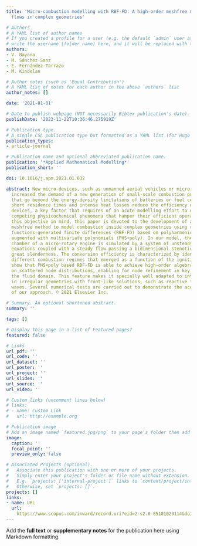 ```yaml
---
title: 'Micro-combustion modelling with RBF-FD: A high-order meshfree method for reactive
  flows in complex geometries'

# Authors
# A YAML list of author names
# If you created a profile for a user (e.g. the default `admin` user at `content/authors/admin/`), 
# write the username (folder name) here, and it will be replaced with their full name and linked to their profile.
authors:
- V. Bayona
- M. Sánchez-Sanz
- E. Fernández-Tarrazo
- M. Kindelan

# Author notes (such as 'Equal Contribution')
# A YAML list of notes for each author in the above `authors` list
author_notes: []

date: '2021-01-01'

# Date to publish webpage (NOT necessarily Bibtex publication's date).
publishDate: '2023-11-22T10:36:46.275919Z'

# Publication type.
# A single CSL publication type but formatted as a YAML list (for Hugo requirements).
publication_types:
- article-journal

# Publication name and optional abbreviated publication name.
publication: '*Applied Mathematical Modelling*'
publication_short: ''

doi: 10.1016/j.apm.2021.01.032

abstract: New micro-devices, such as unmanned aerial vehicles or micro-robots, have
  increased the demand of a new generation of small-scale combustion power system
  that go beyond the energy-density limitations of batteries or fuel cells. The characteristics
  short residence times and intense heat losses reduce the efficiency of combustion-based
  devices, a key factor that requires of an acute modelling effort to understand the
  competing physicochemical phenomena that hamper their efficient operation. With
  this objective in mind, this paper is devoted to the development of a high-order
  meshfree method to model combustion inside complex geometries using radial basis
  functions-generated finite differences (RBF-FD) based on polyharmonic splines (PHS)
  augmented with multivariate polynomials (PHS+poly). In our model, the combustion
  chamber of a micro-rotary engine is simulated by a system of unsteady reaction-diffusion
  equations coupled with a steady flow passing a bidimensional stenotic channel of
  great slenderness. The conversion efficiency is characterized by identifying the
  different combustion regimes that emerged as a function of the ignition point. We
  show that PHS+poly based RBF-FD is able to achieve high-order algebraic convergence
  on scattered node distributions, enabling for node refinement in key regions of
  the fluid domain. This feature makes it specially well adapted to integrate problems
  in irregular geometries with front-like solutions, such as reactive fronts or shock
  waves. Several numerical tests are carried out to demonstrate the accuracy and effectiveness
  of our approach. © 2021 Elsevier Inc.

# Summary. An optional shortened abstract.
summary: ''

tags: []

# Display this page in a list of Featured pages?
featured: false

# Links
url_pdf: ''
url_code: ''
url_dataset: ''
url_poster: ''
url_project: ''
url_slides: ''
url_source: ''
url_video: ''

# Custom links (uncomment lines below)
# links:
# - name: Custom Link
#   url: http://example.org

# Publication image
# Add an image named `featured.jpg/png` to your page's folder then add a caption below.
image:
  caption: ''
  focal_point: ''
  preview_only: false

# Associated Projects (optional).
#   Associate this publication with one or more of your projects.
#   Simply enter your project's folder or file name without extension.
#   E.g. `projects: ['internal-project']` links to `content/project/internal-project/index.md`.
#   Otherwise, set `projects: []`.
projects: []
links:
- name: URL
  url: 
    https://www.scopus.com/inward/record.uri?eid=2-s2.0-85101020114&doi=10.1016%2fj.apm.2021.01.032&partnerID=40&md5=8f29b8b4e4b5ac35c83e6cc6703bf18f
---
```


Add the **full text** or **supplementary notes** for the publication here using Markdown formatting.
